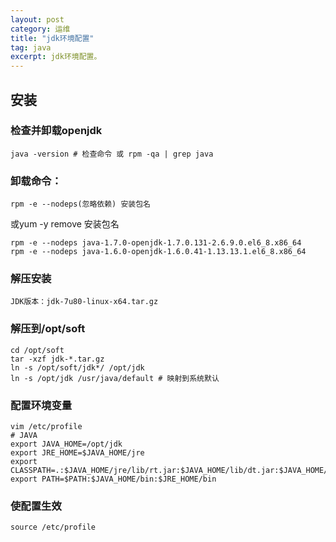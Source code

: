 ```yaml
---
layout: post
category: 运维
title: "jdk环境配置"
tag: java
excerpt: jdk环境配置。
---
```


## 安装

### 检查并卸载openjdk

```shell
java -version # 检查命令 或 rpm -qa | grep java
```

### 卸载命令：

```shell
rpm -e --nodeps(忽略依赖) 安装包名
```

或yum -y remove 安装包名

```shell
rpm -e --nodeps java-1.7.0-openjdk-1.7.0.131-2.6.9.0.el6_8.x86_64
rpm -e --nodeps java-1.6.0-openjdk-1.6.0.41-1.13.13.1.el6_8.x86_64
```
### 解压安装

```shell
JDK版本：jdk-7u80-linux-x64.tar.gz
```

### 解压到/opt/soft

```shell
cd /opt/soft
tar -xzf jdk-*.tar.gz
ln -s /opt/soft/jdk*/ /opt/jdk
ln -s /opt/jdk /usr/java/default # 映射到系统默认
```

### 配置环境变量

```shell
vim /etc/profile
# JAVA
export JAVA_HOME=/opt/jdk
export JRE_HOME=$JAVA_HOME/jre
export CLASSPATH=.:$JAVA_HOME/jre/lib/rt.jar:$JAVA_HOME/lib/dt.jar:$JAVA_HOME/lib/tools.jar
export PATH=$PATH:$JAVA_HOME/bin:$JRE_HOME/bin
```

### 使配置生效

```shell
source /etc/profile
```
